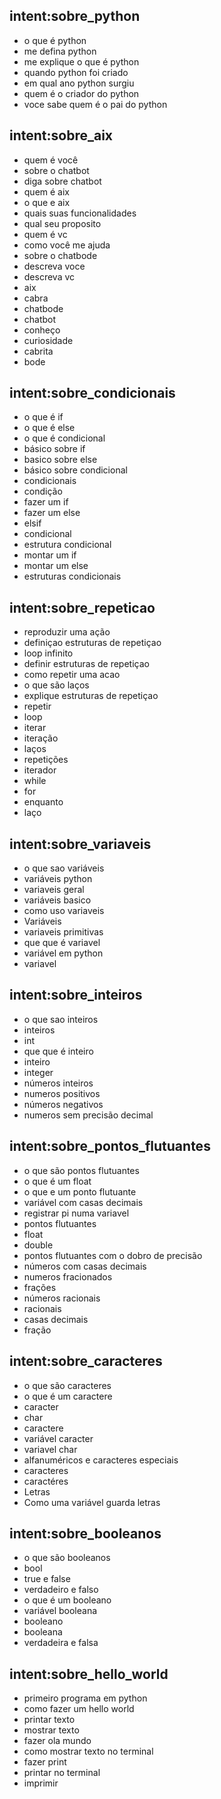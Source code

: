 ## intent:sobre_python
- o que é python
- me defina python
- me explique o que é python
- quando python foi criado
- em qual ano python surgiu
- quem é o criador do python
- voce sabe quem é o pai do python

## intent:sobre_aix
- quem é você
- sobre o chatbot
- diga sobre chatbot
- quem é aix
- o que e aix
- quais suas funcionalidades
- qual seu proposito
- quem é vc
- como você me ajuda
- sobre o chatbode
- descreva voce
- descreva vc
- aix
- cabra
- chatbode
- chatbot
- conheço
- curiosidade
- cabrita
- bode

## intent:sobre_condicionais
- o que é if
- o que é else
- o que é condicional
- básico sobre if
- basico sobre else
- básico sobre condicional
- condicionais
- condição
- fazer um if
- fazer um else
- elsif
- condicional
- estrutura condicional
- montar um if
- montar um else
- estruturas condicionais

## intent:sobre_repeticao
- reproduzir uma ação
- definiçao estruturas de repetiçao
- loop infinito
- definir estruturas de repetiçao
- como repetir uma acao
- o que são laços
- explique estruturas de repetiçao
- repetir
- loop
- iterar
- iteração
- laços
- repetições
- iterador
- while
- for
- enquanto
- laço

## intent:sobre_variaveis
- o que sao variáveis
- variáveis python
- variaveis geral
- variáveis basico
- como uso variaveis
- Variáveis
- variaveis primitivas
- que que é variavel
- variável em python
- variavel

## intent:sobre_inteiros
- o que sao inteiros
- inteiros
- int
- que que é inteiro
- inteiro
- integer
- números inteiros
- numeros positivos
- números negativos
- numeros sem precisão decimal

## intent:sobre_pontos_flutuantes
- o que são pontos flutuantes
- o que é um float
- o que e um ponto flutuante
- variável com casas decimais
- registrar pi numa variavel
- pontos flutuantes
- float
- double
- pontos flutuantes com o dobro de precisão
- números com casas decimais
- numeros fracionados
- frações
- números racionais
- racionais
- casas decimais
- fração

## intent:sobre_caracteres
- o que são caracteres
- o que é um caractere
- caracter
- char
- caractere
- variável caracter
- variavel char
- alfanuméricos e caracteres especiais
- caracteres
- caractéres
- Letras
- Como uma variável guarda letras

## intent:sobre_booleanos
- o que são booleanos
- bool
- true e false
- verdadeiro e falso
- o que é um booleano
- variável booleana
- booleano
- booleana
- verdadeira e falsa

## intent:sobre_hello_world
- primeiro programa em python
- como fazer um hello world
- printar texto
- mostrar texto
- fazer ola mundo
- como mostrar texto no terminal
- fazer print
- printar no terminal
- imprimir
